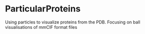 # ParticularProteins
Using particles to visualize proteins from the PDB. Focusing on ball visualisations of mmCIF format files 
